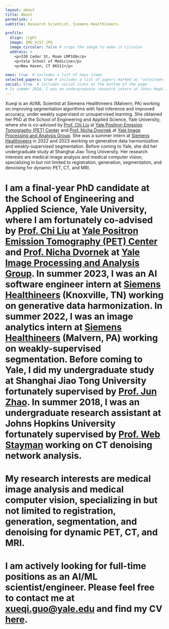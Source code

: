 ```yaml
---
layout: about
title: About
permalink: /
subtitle: Research Scientist, Siemens Healthineers.

profile:
  align: right
  image: IMG_4157.JPG
  image_circular: false # crops the image to make it circular
  address: >
    <p>330 Cedar St, Room LMP108</p>
    <p>Yale School of Medicine</p>
    <p>New Haven, CT 06511</p>

news: true  # includes a list of news items
selected_papers: true # includes a list of papers marked as "selected={true}"
social: true  # includes social icons at the bottom of the page
# In summer 2018, I was an undergraduate research intern at Johns Hopkins University, fortunately under the supervision of [Prof. Web Stayman](https://www.bme.jhu.edu/people/faculty/j-webster-stayman/) and [Dr. Grace Gang](https://engineering.jhu.edu/faculty/grace-gang/) at [AIAI Lab](https://aiai.jhu.edu/). 
---
```


Xueqi is an AI/ML Scientist at Siemens Healthineers (Malvern, PA) working on improving segmentation algorithms with fast inference and improved accuracy, under weakly supervised or unsupervised learning. She obtained her PhD at the School of Engineering and Applied Science, Yale University, where she is co-advised by [Prof. Chi Liu](https://seas.yale.edu/faculty-research/faculty-directory/chi-liu) at [Yale Positron Emission Tomography (PET) Center](https://medicine.yale.edu/pet/) and [Prof. Nicha Dvornek](http://www.hellonicha.com/) at [Yale Image Processing and Analysis Group](https://medicine.yale.edu/bioimaging/ipa/people/). She was a summer intern at [Siemens Healthineers](https://www.siemens-healthineers.com/) in 2022 and 2023 working on generative data harmonization and weakly-supervised segmentation. Before coming to Yale, she did her undergraduate study at Shanghai Jiao Tong University. Her research interests are medical image analysis and medical computer vision, specializing in but not limited to registration, generation, segmentation, and denoising for dynamic PET, CT, and MRI.

# I am a final-year PhD candidate at the School of Engineering and Applied Science, Yale University, where I am fortunately co-advised by [Prof. Chi Liu](https://seas.yale.edu/faculty-research/faculty-directory/chi-liu) at [Yale Positron Emission Tomography (PET) Center](https://medicine.yale.edu/pet/) and [Prof. Nicha Dvornek](http://www.hellonicha.com/) at [Yale Image Processing and Analysis Group](https://medicine.yale.edu/bioimaging/ipa/people/). In summer 2023, I was an AI software engineer intern at [Siemens Healthineers](https://www.siemens-healthineers.com/) (Knoxville, TN) working on generative data harmonization. In summer 2022, I was an image analytics intern at [Siemens Healthineers](https://www.siemens-healthineers.com/) (Malvern, PA) working on weakly-supervised segmentation. Before coming to Yale, I did my undergraduate study at Shanghai Jiao Tong University fortunately supervised by [Prof. Jun Zhao](https://bme.sjtu.edu.cn/En/FacultyDetail/76). In summer 2018, I was an undergraduate research assistant at Johns Hopkins University fortunately supervised by [Prof. Web Stayman](https://www.bme.jhu.edu/people/faculty/j-webster-stayman/) working on CT denoising network analysis. 

# My research interests are medical image analysis and medical computer vision, specializing in but not limited to registration, generation, segmentation, and denoising for dynamic PET, CT, and MRI.

# I am actively looking for **full-time positions as an AI/ML scientist/engineer**. Please feel free to contact me at [xueqi.guo@yale.edu](mailto:xueqi.guo@yale.edu) and find my CV [here](https://gxq1998.github.io/assets/pdf/CV_Nov23.pdf).
